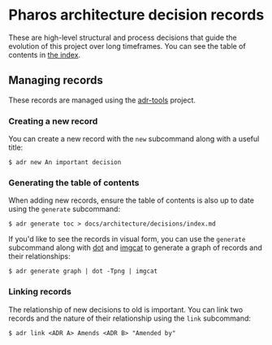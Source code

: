 # Pharos architecture decision records

These are high-level structural and process decisions that guide the evolution of this project over long timeframes.
You can see the table of contents in [the index](./index.md).

## Managing records

These records are managed using the [adr-tools](https://github.com/npryce/adr-tools) project.

### Creating a new record

You can create a new record with the `new` subcommand along with a useful title:

```shell
$ adr new An important decision
```

### Generating the table of contents

When adding new records, ensure the table of contents is also up to date using the `generate` subcommand:

```shell
$ adr generate toc > docs/architecture/decisions/index.md
```

If you'd like to see the records in visual form,
you can use the `generate` subcommand
along with [dot](https://graphviz.org/docs/layouts/dot/) and [imgcat](https://github.com/trashhalo/imgcat)
to generate a graph of records and their relationships:

```shell
$ adr generate graph | dot -Tpng | imgcat
```

### Linking records

The relationship of new decisions to old is important.
You can link two records and the nature of their relationship using the `link` subcommand:

```shell
$ adr link <ADR A> Amends <ADR B> "Amended by"
```
